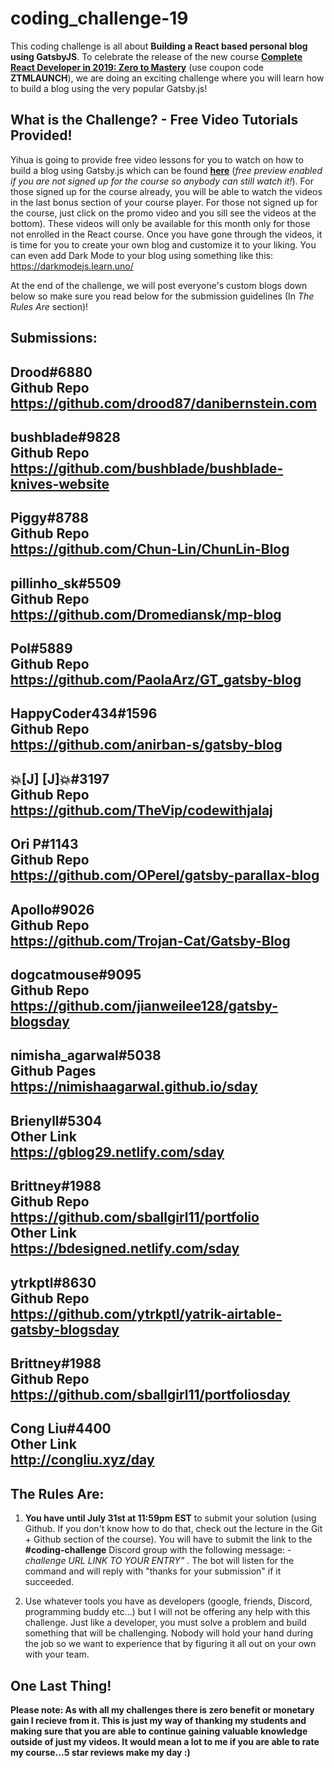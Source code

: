 # coding_challenge-19

This coding challenge is all about **Building a React based personal blog using GatsbyJS**. To celebrate the release of the new course [**Complete React Developer in 2019: Zero to Mastery**](https://www.udemy.com/complete-react-developer-zero-to-mastery/?couponCode=ZTMLAUNCH) (use coupon code **ZTMLAUNCH**), we are doing an exciting challenge where you will learn how to build a blog using the very popular Gatsby.js!


## What is the Challenge? - Free Video Tutorials Provided!
Yihua is going to provide free video lessons for you to watch on how to build a blog using Gatsby.js which can be found [**here**](https://www.udemy.com/complete-react-developer-zero-to-mastery/?couponCode=ZTMLAUNCH) (*free preview enabled if you are not signed up for the course so anybody can still watch it!*). For those signed up for the course already, you will be able to watch the videos in the last bonus section of your course player. For those not signed up for the course, just click on the promo video and you sill see the videos at the bottom). These videos will only be available for this month only for those not enrolled in the React course. Once you have gone through the videos, it is time for you to create your own blog and customize it to your liking. You can even add Dark Mode to your blog using something like this: https://darkmodejs.learn.uno/

At the end of the challenge, we will post everyone's custom blogs down below so make sure you read below for the submission guidelines (In *The Rules Are* section)!

## Submissions:


Drood#6880  
Github Repo  
https://github.com/drood87/danibernstein.com  
----------  
  
bushblade#9828  
Github Repo  
https://github.com/bushblade/bushblade-knives-website  
----------  
   
Piggy#8788  
Github Repo  
https://github.com/Chun-Lin/ChunLin-Blog  
----------  
   
pillinho_sk#5509  
Github Repo  
https://github.com/Dromediansk/mp-blog  
----------  
   
Pol#5889  
Github Repo  
https://github.com/PaolaArz/GT_gatsby-blog  
----------  
  
HappyCoder434#1596  
Github Repo  
https://github.com/anirban-s/gatsby-blog  
----------  
  
💥[J] [J]💥#3197  
Github Repo  
https://github.com/TheVip/codewithjalaj  
----------  
   
Ori P#1143  
Github Repo  
https://github.com/OPerel/gatsby-parallax-blog  
----------  
  
Apollo#9026  
Github Repo  
https://github.com/Trojan-Cat/Gatsby-Blog  
----------  
  
dogcatmouse#9095  
Github Repo  
https://github.com/jianweilee128/gatsby-blogsday  
----------  
  
nimisha_agarwal#5038  
Github Pages  
https://nimishaagarwal.github.io/sday   
----------  
  
Brienyll#5304  
Other Link  
https://gblog29.netlify.com/sday   
----------  
  
Brittney#1988  
Github Repo  
https://github.com/sballgirl11/portfolio  
Other Link  
https://bdesigned.netlify.com/sday  
----------  
  
ytrkptl#8630  
Github Repo  
https://github.com/ytrkptl/yatrik-airtable-gatsby-blogsday  
----------  
  
Brittney#1988  
Github Repo  
https://github.com/sballgirl11/portfoliosday  
----------  
  
Cong Liu#4400  
Other Link  
http://congliu.xyz/day  
----------  

## The Rules Are:

1. **You have until July 31st at 11:59pm EST** to submit your solution (using Github. If you don't know how to do that, check out the lecture in the Git + Github section of the course). You will have to submit the link to the **#coding-challenge** Discord group with the following message:  *-challenge URL LINK TO YOUR ENTRY"* . The bot will listen for the command and will reply with "thanks for your submission" if it succeeded.

2. Use whatever tools you have as developers (google, friends, Discord, programming buddy etc...) but I will not be offering any help with this challenge. Just like a developer, you must solve a problem and build something that will be challenging. Nobody will hold your hand during the job so we want to experience that by figuring it all out on your own with your team. 

## One Last Thing!

**Please note: As with all my challenges there is zero benefit or monetary gain I recieve from it. This is just my way of thanking my students and making sure that you are able to continue gaining valuable knowledge outside of just my videos. It would mean a lot to me if you are able to rate my course...5 star reviews make my day :)**

